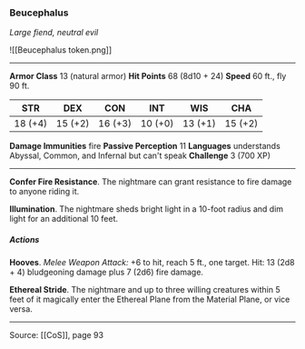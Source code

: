 ### Beucephalus
_Large fiend, neutral evil_

![[Beucephalus token.png]]


---

**Armor Class** 13 (natural armor)
**Hit Points** 68 (8d10 + 24)
**Speed** 60 ft., fly 90 ft.

| STR     | DEX     | CON     | INT     | WIS     | CHA     |
|---------|---------|---------|---------|---------|---------|
| 18 (+4) | 15 (+2) | 16 (+3) | 10 (+0) | 13 (+1) | 15 (+2) |

**Damage Immunities** fire
**Passive Perception** 11
**Languages** understands Abyssal, Common, and Infernal but can't speak 
**Challenge** 3 (700 XP)

---

**Confer Fire Resistance**. The nightmare can grant resistance to fire damage to anyone riding it.

**Illumination**. The nightmare sheds bright light in a 10-foot radius and dim light for an additional 10 feet.

##### Actions
**Hooves**. _Melee Weapon Attack:_ +6 to hit, reach 5 ft., one target. Hit: 13 (2d8 + 4) bludgeoning damage plus 7 (2d6) fire damage.

**Ethereal Stride**. The nightmare and up to three willing creatures within 5 feet of it magically enter the Ethereal Plane from the Material Plane, or vice versa.


---

Source: [[CoS]], page 93
